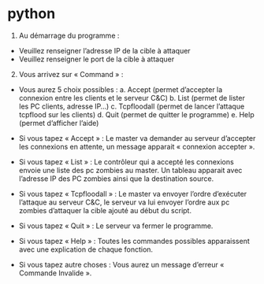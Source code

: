 # python
1.	Au démarrage du programme :
-	Veuillez renseigner l’adresse IP de la cible à attaquer
-	Veuillez renseigner le port de la cible à attaquer

2.	Vous arrivez sur « Command » :
-	Vous aurez 5 choix possibles :
a.	Accept (permet d’accepter la connexion entre les clients et le serveur C&C)
b.	List (permet de lister les PC clients, adresse IP…)
c.	Tcpfloodall (permet de lancer l’attaque tcpflood sur les clients) 
d.	Quit (permet de quitter le programme)
e.	Help (permet d’afficher l’aide)

-	Si vous tapez « Accept » :
Le master va demander au serveur d’accepter les connexions en attente, un message apparait « connexion accepter ».
-	Si vous tapez « List » :
Le contrôleur qui a accepté les connexions envoie une liste des pc zombies au master. 
Un tableau apparait avec l’adresse IP des PC zombies ainsi que la destination source.
-	Si vous tapez « Tcpfloodall » :
Le master va envoyer l’ordre d’exécuter l’attaque au serveur C&C, le serveur va lui envoyer l’ordre aux pc zombies d’attaquer la cible ajouté au début du script.
-	Si vous tapez « Quit » :
Le serveur va fermer le programme.
-	Si vous tapez « Help » :
Toutes les commandes possibles apparaissent avec une explication de chaque fonction.
-	Si vous tapez autre choses :
Vous aurez un message d’erreur « Commande Invalide ».
